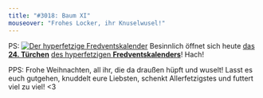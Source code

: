 ```yaml
---
title: "#3018: Baum XI"
mouseover: "Frohes Locker, ihr Knuselwusel!"
---
```


PS:
<a href="http://www.fonflatter.de/der-fetzige-fredventskalender-2013"><img title="Der hyperfetzige Fredventskalender" src="http://www.fonflatter.de/adv12/fredventskalender_banner.png"></a>
Besinnlich öffnet sich heute <a href="http://www.fonflatter.de/2013/12/24/das-24-tuerchen" title="Das 24. Türchen">das <strong>24. Türchen</strong></a> <a href="http://www.fonflatter.de/der-fetzige-fredventskalender-2013" title="Der hyperfetzige Fredventskalender 2013">des hyperfetzigen <strong>Fredventskalenders</strong></a>!
Hach!

PPS:
Frohe Weihnachten, all ihr, die da draußen hüpft und wuselt! Lasst es euch gutgehen, knuddelt eure Liebsten, schenkt Allerfetzigstes und futtert viel zu viel!
<3

